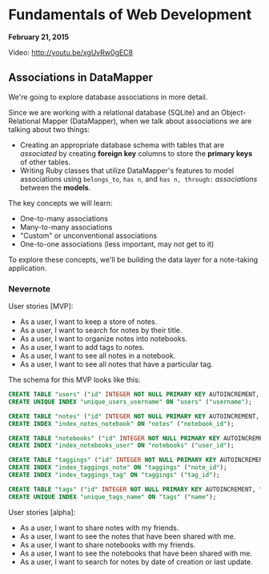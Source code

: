 # Fundamentals of Web Development

**February 21, 2015**

Video: http://youtu.be/xgUvRw0gEC8

## Associations in DataMapper

We're going to explore database associations in more detail.

Since we are working with a relational database (SQLite) and an Object-Relational Mapper (DataMapper), when we talk about associations we are talking about two things:

- Creating an appropriate database schema with tables that are _associated_ by creating **foreign key** columns to store the **primary keys** of other tables.
- Writing Ruby classes that utilize DataMapper's features to model associations using `belongs_to`, `has n`, and `has n, through:` _associations_ between the **models**.

The key concepts we will learn:

- One-to-many associations
- Many-to-many associations
- "Custom" or unconventional associations
- One-to-one associations (less important, may not get to it)

To explore these concepts, we'll be building the data layer for a note-taking application.

### Nevernote

User stories [MVP]:

- As a user, I want to keep a store of notes.
- As a user, I want to search for notes by their title.
- As a user, I want to organize notes into notebooks.
- As a user, I want to add tags to notes.
- As a user, I want to see all notes in a notebook.
- As a user, I want to see all notes that have a particular tag.

The schema for this MVP looks like this:

```sql
CREATE TABLE "users" ("id" INTEGER NOT NULL PRIMARY KEY AUTOINCREMENT, "username" VARCHAR(50) NOT NULL, "password" VARCHAR(60) NOT NULL);
CREATE UNIQUE INDEX "unique_users_username" ON "users" ("username");

CREATE TABLE "notes" ("id" INTEGER NOT NULL PRIMARY KEY AUTOINCREMENT, "title" VARCHAR(50) NOT NULL, "content" TEXT DEFAULT 'Blank note', "notebook_id" INTEGER NOT NULL);
CREATE INDEX "index_notes_notebook" ON "notes" ("notebook_id");

CREATE TABLE "notebooks" ("id" INTEGER NOT NULL PRIMARY KEY AUTOINCREMENT, "name" VARCHAR(50) NOT NULL, "user_id" INTEGER NOT NULL);
CREATE INDEX "index_notebooks_user" ON "notebooks" ("user_id");

CREATE TABLE "taggings" ("id" INTEGER NOT NULL PRIMARY KEY AUTOINCREMENT, "note_id" INTEGER NOT NULL, "tag_id" INTEGER NOT NULL);
CREATE INDEX "index_taggings_note" ON "taggings" ("note_id");
CREATE INDEX "index_taggings_tag" ON "taggings" ("tag_id");

CREATE TABLE "tags" ("id" INTEGER NOT NULL PRIMARY KEY AUTOINCREMENT, "name" VARCHAR(30) NOT NULL);
CREATE UNIQUE INDEX "unique_tags_name" ON "tags" ("name");
```

User stories [alpha]:

- As a user, I want to share notes with my friends.
- As a user, I want to see the notes that have been shared with me.
- As a user, I want to share notebooks with my friends.
- As a user, I want to see the notebooks that have been shared with me.
- As a user, I want to search for notes by date of creation or last update.
